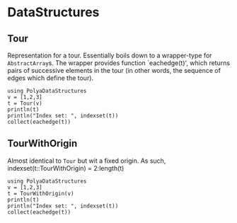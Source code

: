 # DataStructures

## Tour
Representation for a tour. Essentially boils down to a wrapper-type for `AbstractArray`s. The wrapper provides function `eachedge(t)', which returns pairs of successive elements in the tour (in other words, the sequence of edges which define the tour). 

```@example
using PolyaDataStructures
v = [1,2,3]
t = Tour(v)
println(t)
println("Index set: ", indexset(t))
collect(eachedge(t))
```


## TourWithOrigin
Almost identical to `Tour` but wit a fixed origin. As such, indexset(t::TourWithOrigin) = 2:length(t)

```@example
using PolyaDataStructures
v = [1,2,3]
t = TourWithOrigin(v)
println(t)
println("Index set: ", indexset(t))
collect(eachedge(t))
```